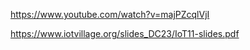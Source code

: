 https://www.youtube.com/watch?v=majPZcqlVjI

https://www.iotvillage.org/slides_DC23/IoT11-slides.pdf
